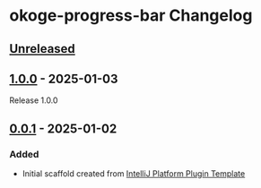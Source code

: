 <!-- Keep a Changelog guide -> https://keepachangelog.com -->

# okoge-progress-bar Changelog

## [Unreleased]

## [1.0.0] - 2025-01-03

Release 1.0.0

## [0.0.1] - 2025-01-02

### Added

- Initial scaffold created from [IntelliJ Platform Plugin Template](https://github.com/JetBrains/intellij-platform-plugin-template)

[Unreleased]: https://github.com/kk-house-777/okoge-progress-bar/compare/v1.0.0...HEAD
[1.0.0]: https://github.com/kk-house-777/okoge-progress-bar/compare/v0.0.1...v1.0.0
[0.0.1]: https://github.com/kk-house-777/okoge-progress-bar/commits/v0.0.1
